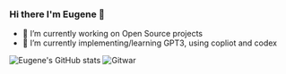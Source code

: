 ### Hi there I'm Eugene 👋

- 🔭 I’m currently working on Open Source projects
- 🌱 I’m currently implementing/learning GPT3, using copliot and codex

<!--
**ycechungAI/ycechungAi** is a ✨ _special_ ✨ repository because its `README.md` (this file) appears on your GitHub profile.

Here are some ideas to get you started:

- 🔭 I’m currently working on ...
- 🌱 I’m currently learning ...
- 👯 I’m looking to collaborate on ...
- 🤔 I’m looking for help with ...
- 💬 Ask me about ...
- 📫 How to reach me: ...
- 😄 Pronouns: ...
- ⚡ Fun fact: ...
-->
![Eugene's GitHub stats](https://github-readme-stats.vercel.app/api?username=ycechungAI&theme=highcontrast&show_icons=true)
![Gitwar](https://gitwar.herokuapp.com/badge?username=ycechungAI&color=green)
